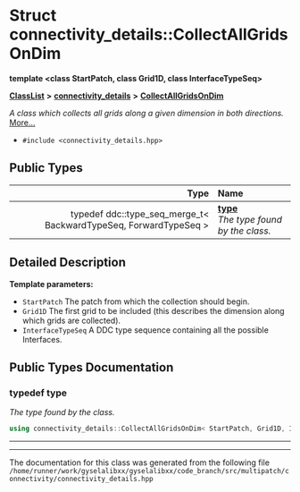 

# Struct connectivity\_details::CollectAllGridsOnDim

**template &lt;class StartPatch, class Grid1D, class InterfaceTypeSeq&gt;**



[**ClassList**](annotated.md) **>** [**connectivity\_details**](namespaceconnectivity__details.md) **>** [**CollectAllGridsOnDim**](structconnectivity__details_1_1CollectAllGridsOnDim.md)



_A class which collects all grids along a given dimension in both directions._ [More...](#detailed-description)

* `#include <connectivity_details.hpp>`

















## Public Types

| Type | Name |
| ---: | :--- |
| typedef ddc::type\_seq\_merge\_t&lt; BackwardTypeSeq, ForwardTypeSeq &gt; | [**type**](#typedef-type)  <br>_The type found by the class._  |
















































## Detailed Description




**Template parameters:**


* `StartPatch` The patch from which the collection should begin. 
* `Grid1D` The first grid to be included (this describes the dimension along which grids are collected). 
* `InterfaceTypeSeq` A DDC type sequence containing all the possible Interfaces. 




    
## Public Types Documentation




### typedef type 

_The type found by the class._ 
```C++
using connectivity_details::CollectAllGridsOnDim< StartPatch, Grid1D, InterfaceTypeSeq >::type =  ddc::type_seq_merge_t<BackwardTypeSeq, ForwardTypeSeq>;
```




<hr>

------------------------------
The documentation for this class was generated from the following file `/home/runner/work/gyselalibxx/gyselalibxx/code_branch/src/multipatch/connectivity/connectivity_details.hpp`

